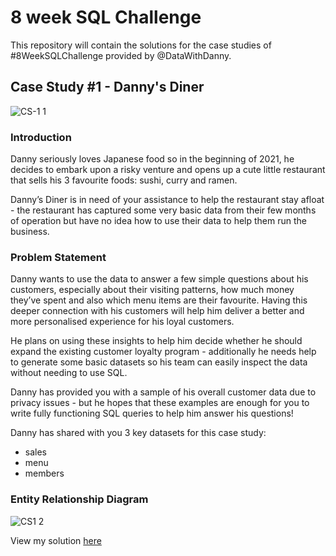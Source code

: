 # 8 week SQL Challenge

This repository will contain the solutions for the case studies of #8WeekSQLChallenge provided by @DataWithDanny.

## Case Study #1 - Danny's Diner

![CS-1 1](https://user-images.githubusercontent.com/52796809/222442848-37b5e763-9672-47c3-8d67-c49c79634b64.png)

### Introduction

Danny seriously loves Japanese food so in the beginning of 2021, he decides to embark upon a risky venture and opens up a cute little restaurant that sells his 3 favourite foods: sushi, curry and ramen.

Danny’s Diner is in need of your assistance to help the restaurant stay afloat - the restaurant has captured some very basic data from their few months of operation but have no idea how to use their data to help them run the business.

### Problem Statement

Danny wants to use the data to answer a few simple questions about his customers, especially about their visiting patterns, how much money they’ve spent and also which menu items are their favourite. Having this deeper connection with his customers will help him deliver a better and more personalised experience for his loyal customers.

He plans on using these insights to help him decide whether he should expand the existing customer loyalty program - additionally he needs help to generate some basic datasets so his team can easily inspect the data without needing to use SQL.

Danny has provided you with a sample of his overall customer data due to privacy issues - but he hopes that these examples are enough for you to write fully functioning SQL queries to help him answer his questions!

Danny has shared with you 3 key datasets for this case study:

* sales
* menu
* members

### Entity Relationship Diagram

![CS1 2](https://user-images.githubusercontent.com/52796809/222443723-6d106bc0-29cd-4e9e-8642-c53e02200c20.png)


View my solution [here]()

